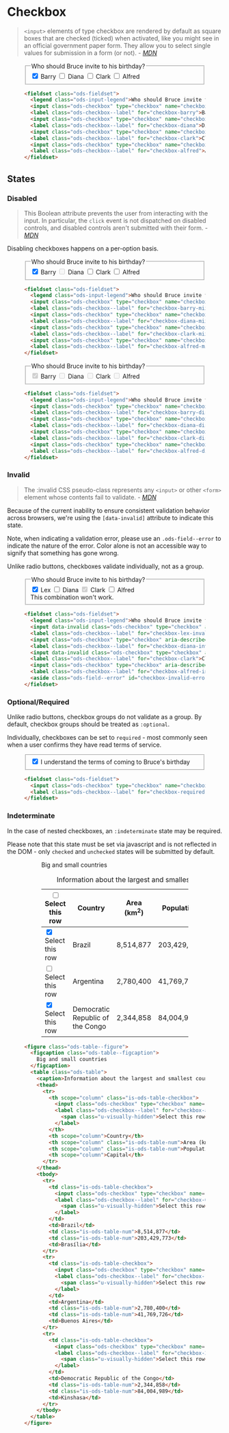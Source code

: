 # Checkbox

> `<input>` elements of type checkbox are rendered by default as square boxes that are checked (ticked) when activated, like you might see in an official government paper form. They allow you to select single values for submission in a form (or not). - <cite><a href='https://developer.mozilla.org/en-US/docs/Web/HTML/Element/input/checkbox'>MDN</a></cite>

<figure class="nimatron--example">
  <div class="nimatron--rendered">
    <fieldset class="ods-fieldset">
      <legend class="ods-input-legend">Who should Bruce invite to his birthday?</legend>
      <input class="ods-checkbox" type="checkbox" name="checkbox" id="checkbox-barry" value="barry" checked>
      <label class="ods-checkbox--label" for="checkbox-barry">Barry</label>
      <input class="ods-checkbox" type="checkbox" name="checkbox" id="checkbox-diana" value="diana">
      <label class="ods-checkbox--label" for="checkbox-diana">Diana</label>
      <input class="ods-checkbox" type="checkbox" name="checkbox" id="checkbox-clark" value="clark">
      <label class="ods-checkbox--label" for="checkbox-clark">Clark</label>
      <input class="ods-checkbox" type="checkbox" name="checkbox" id="checkbox-alfred" value="alfred">
      <label class="ods-checkbox--label" for="checkbox-alfred">Alfred</label>
    </fieldset>
  </div>

  ```html
  <fieldset class="ods-fieldset">
    <legend class="ods-input-legend">Who should Bruce invite to his birthday?</legend>
    <input class="ods-checkbox" type="checkbox" name="checkbox" id="checkbox-barry" value="barry" checked>
    <label class="ods-checkbox--label" for="checkbox-barry">Barry</label>
    <input class="ods-checkbox" type="checkbox" name="checkbox" id="checkbox-diana" value="diana">
    <label class="ods-checkbox--label" for="checkbox-diana">Diana</label>
    <input class="ods-checkbox" type="checkbox" name="checkbox" id="checkbox-clark" value="clark">
    <label class="ods-checkbox--label" for="checkbox-clark">Clark</label>
    <input class="ods-checkbox" type="checkbox" name="checkbox" id="checkbox-alfred" value="alfred">
    <label class="ods-checkbox--label" for="checkbox-alfred">Alfred</label>
  </fieldset>
  ```
</figure>

## States

### Disabled

> This Boolean attribute prevents the user from interacting with the input. In particular, the `click` event is not dispatched on disabled controls, and disabled controls aren't submitted with their form. - <cite><a href='https://developer.mozilla.org/en-US/docs/Web/HTML/Element/input#attr-disabled'>MDN</a></cite>

Disabling checkboxes happens on a per-option basis.

<figure class="nimatron--example">
  <div class="nimatron--rendered">
    <fieldset class="ods-fieldset">
      <legend class="ods-input-legend">Who should Bruce invite to his birthday?</legend>
      <input class="ods-checkbox" type="checkbox" name="checkbox-mix" id="checkbox-barry-mix" value="barry" checked>
      <label class="ods-checkbox--label" for="checkbox-barry-mix">Barry</label>
      <input class="ods-checkbox" type="checkbox" name="checkbox-mix" id="checkbox-diana-mix" value="diana" disabled>
      <label class="ods-checkbox--label" for="checkbox-diana-mix">Diana</label>
      <input class="ods-checkbox" type="checkbox" name="checkbox-mix" id="checkbox-clark-mix" value="clark">
      <label class="ods-checkbox--label" for="checkbox-clark-mix">Clark</label>
      <input class="ods-checkbox" type="checkbox" name="checkbox-mix" id="checkbox-alfred-mix" value="alfred">
      <label class="ods-checkbox--label" for="checkbox-alfred-mix">Alfred</label>
    </fieldset>
  </div>

  ```html
  <fieldset class="ods-fieldset">
    <legend class="ods-input-legend">Who should Bruce invite to his birthday?</legend>
    <input class="ods-checkbox" type="checkbox" name="checkbox-mix" id="checkbox-barry-mix" value="barry" checked>
    <label class="ods-checkbox--label" for="checkbox-barry-mix">Barry</label>
    <input class="ods-checkbox" type="checkbox" name="checkbox-mix" id="checkbox-diana-mix" value="diana" disabled>
    <label class="ods-checkbox--label" for="checkbox-diana-mix">Diana</label>
    <input class="ods-checkbox" type="checkbox" name="checkbox-mix" id="checkbox-clark-mix" value="clark">
    <label class="ods-checkbox--label" for="checkbox-clark-mix">Clark</label>
    <input class="ods-checkbox" type="checkbox" name="checkbox-mix" id="checkbox-alfred-mix" value="alfred">
    <label class="ods-checkbox--label" for="checkbox-alfred-mix">Alfred</label>
  </fieldset>
  ```
</figure>

<figure class="nimatron--example">
  <div class="nimatron--rendered">
    <fieldset class="ods-fieldset">
      <legend class="ods-input-legend">Who should Bruce invite to his birthday?</legend>
      <input class="ods-checkbox" type="checkbox" name="checkbox-disabled" id="checkbox-barry-disabled" value="barry" disabled checked>
      <label class="ods-checkbox--label" for="checkbox-barry-disabled">Barry</label>
      <input class="ods-checkbox" type="checkbox" name="checkbox-disabled" id="checkbox-diana-disabled" value="diana" disabled>
      <label class="ods-checkbox--label" for="checkbox-diana-disabled">Diana</label>
      <input class="ods-checkbox" type="checkbox" name="checkbox-disabled" id="checkbox-clark-disabled" value="clark" disabled>
      <label class="ods-checkbox--label" for="checkbox-clark-disabled">Clark</label>
      <input class="ods-checkbox" type="checkbox" name="checkbox-disabled" id="checkbox-alfred-disabled" value="alfred" disabled>
      <label class="ods-checkbox--label" for="checkbox-alfred-disabled">Alfred</label>
    </fieldset>
  </div>

  ```html
  <fieldset class="ods-fieldset">
    <legend class="ods-input-legend">Who should Bruce invite to his birthday?</legend>
    <input class="ods-checkbox" type="checkbox" name="checkbox-disabled" id="checkbox-barry-disabled" value="barry" disabled checked>
    <label class="ods-checkbox--label" for="checkbox-barry-disabled">Barry</label>
    <input class="ods-checkbox" type="checkbox" name="checkbox-disabled" id="checkbox-diana-disabled" value="diana" disabled>
    <label class="ods-checkbox--label" for="checkbox-diana-disabled">Diana</label>
    <input class="ods-checkbox" type="checkbox" name="checkbox-disabled" id="checkbox-clark-disabled" value="clark" disabled>
    <label class="ods-checkbox--label" for="checkbox-clark-disabled">Clark</label>
    <input class="ods-checkbox" type="checkbox" name="checkbox-disabled" id="checkbox-alfred-disabled" value="alfred" disabled>
    <label class="ods-checkbox--label" for="checkbox-alfred-disabled">Alfred</label>
  </fieldset>
  ```
</figure>

### Invalid

>The :invalid CSS pseudo-class represents any `<input>` or other `<form>` element whose contents fail to validate. - <cite><a href='https://developer.mozilla.org/en-US/docs/Web/CSS/:invalid'>MDN</a></cite>

Because of the current inability to ensure consistent validation behavior across browsers, we're using the `[data-invalid]` attribute to indicate this state.

Note, when indicating a validation error, please use an `.ods-field--error` to indicate the nature of the error. Color alone is not an accessible way to signify that something has gone wrong.

Unlike radio buttons, checkboxes validate individually, not as a group.

<figure class="nimatron--example">
  <div class="nimatron--rendered">
    <fieldset class="ods-fieldset">
      <legend class="ods-input-legend">Who should Bruce invite to his birthday?</legend>
      <input data-invalid class="ods-checkbox" type="checkbox" aria-describedby="checkbox-invalid-error" name="checkbox-invalid" id="checkbox-lex-invalid" value="lex" checked>
      <label class="ods-checkbox--label" for="checkbox-lex-invalid">Lex</label>
      <input class="ods-checkbox" type="checkbox" aria-describedby="checkbox-invalid-error" name="checkbox-invalid" id="checkbox-diana-invalid" value="diana" data-invalid>
      <label class="ods-checkbox--label" for="checkbox-diana-invalid">Diana</label>
      <input data-invalid class="ods-checkbox" type="checkbox" aria-describedby="checkbox-invalid-error" name="checkbox-invalid" id="checkbox-clark-invalid" value="clark" checked disabled>
      <label class="ods-checkbox--label" for="checkbox-clark">Clark</label>
      <input class="ods-checkbox" type="checkbox" aria-describedby="checkbox-invalid-error" name="checkbox-invalid" id="checkbox-alfred-invalid" value="alfred">
      <label class="ods-checkbox--label" for="checkbox-alfred-invalid">Alfred</label>
      <aside class="ods-field--error" id="checkbox-invalid-error">This combination won't work.</aside>
    </fieldset>
  </div>

  ```html
  <fieldset class="ods-fieldset">
    <legend class="ods-input-legend">Who should Bruce invite to his birthday?</legend>
    <input data-invalid class="ods-checkbox" type="checkbox" aria-describedby="checkbox-invalid-error" name="checkbox-invalid" id="checkbox-lex-invalid" value="lex" checked>
    <label class="ods-checkbox--label" for="checkbox-lex-invalid">Lex</label>
    <input class="ods-checkbox" type="checkbox" aria-describedby="checkbox-invalid-error" name="checkbox-invalid" id="checkbox-diana-invalid" value="diana">
    <label class="ods-checkbox--label" for="checkbox-diana-invalid">Diana</label>
    <input data-invalid class="ods-checkbox" type="checkbox" aria-describedby="checkbox-invalid-error" name="checkbox-invalid" id="checkbox-clark-invalid" value="clark" checked disabled>
    <label class="ods-checkbox--label" for="checkbox-clark">Clark</label>
    <input class="ods-checkbox" type="checkbox" aria-describedby="checkbox-invalid-error" name="checkbox-invalid" id="checkbox-alfred-invalid" value="alfred">
    <label class="ods-checkbox--label" for="checkbox-alfred-invalid">Alfred</label>
    <aside class="ods-field--error" id="checkbox-invalid-error">This combination won't work.</aside>
  </fieldset>
  ```
</figure>

### Optional/Required

Unlike radio buttons, checkbox groups do not validate as a group. By default, checkbox groups should be treated as `:optional`.

Individually, checkboxes can be set to `required` - most commonly seen when a user confirms they have read terms of service.

<figure class="nimatron--example">
  <div class="nimatron--rendered">
    <fieldset class="ods-fieldset">
      <input class="ods-checkbox" type="checkbox" name="checkbox-required" id="checkbox-required" value="terms-accepted" checked required>
      <label class="ods-checkbox--label" for="checkbox-required">I understand the terms of coming to Bruce's birthday</label>
    </fieldset>
  </div>

  ```html
  <fieldset class="ods-fieldset">
    <input class="ods-checkbox" type="checkbox" name="checkbox-required" id="checkbox-required" value="terms-accepted" checked required>
    <label class="ods-checkbox--label" for="checkbox-required">I understand the terms of coming to Bruce's birthday</label>
  </fieldset>
  ```
</figure>

### Indeterminate

In the case of nested checkboxes, an `:indeterminate` state may be required.

Please note that this state must be set via javascript and is not reflected in the DOM - only `checked` and `unchecked` states will be submitted by default.

<figure class="nimatron--example">
  <div class="nimatron--rendered">
    <figure class="ods-table--figure">
      <figcaption class="ods-table--figcaption">
        Big and small countries
      </figcaption>
      <table class="ods-table">
        <caption>Information about the largest and smallest countries.</caption>
        <thead>
          <tr>
            <th scope="column" class="is-ods-table-checkbox">
              <input class="ods-checkbox" type="checkbox" name="row[all]" id="checkbox-all" value="check-all">
              <label class="ods-checkbox--label" for="checkbox-all">
                <span class="u-visually-hidden">Select this row</span>
              </label>
            </th>
            <th scope="column">Country</th>
            <th scope="column" class="is-ods-table-num">Area (km<sup>2</sup>)</th>
            <th scope="column" class="is-ods-table-num">Population</th>
            <th scope="column">Capital</th>
          </tr>
        </thead>
        <tbody>
          <tr>
            <td class="is-ods-table-checkbox">
              <input class="ods-checkbox" type="checkbox" name="row[0]" id="checkbox-0" value="check-0" checked>
              <label class="ods-checkbox--label" for="checkbox-0">
                <span class="u-visually-hidden">Select this row</span>
              </label>
            </td>
            <td>Brazil</td>
            <td class="is-ods-table-num">8,514,877</td>
            <td class="is-ods-table-num">203,429,773</td>
            <td>Brasília</td>
          </tr>
          <tr>
            <td class="is-ods-table-checkbox">
              <input class="ods-checkbox" type="checkbox" name="row[1]" id="checkbox-1" value="check-1">
              <label class="ods-checkbox--label" for="checkbox-1">
                <span class="u-visually-hidden">Select this row</span>
              </label>
            </td>
            <td>Argentina</td>
            <td class="is-ods-table-num">2,780,400</td>
            <td class="is-ods-table-num">41,769,726</td>
            <td>Buenos Aires</td>
          </tr>
          <tr>
            <td class="is-ods-table-checkbox">
              <input class="ods-checkbox" type="checkbox" name="row[2]" id="checkbox-2" value="check-2" checked>
              <label class="ods-checkbox--label" for="checkbox-2">
                <span class="u-visually-hidden">Select this row</span>
              </label>
            </td>
            <td>Democratic Republic of the Congo</td>
            <td class="is-ods-table-num">2,344,858</td>
            <td class="is-ods-table-num">84,004,989</td>
            <td>Kinshasa</td>
          </tr>
        </tbody>
      </table>
    </figure>
  </div>

  ```html
  <figure class="ods-table--figure">
    <figcaption class="ods-table--figcaption">
      Big and small countries
    </figcaption>
    <table class="ods-table">
      <caption>Information about the largest and smallest countries.</caption>
      <thead>
        <tr>
          <th scope="column" class="is-ods-table-checkbox">
            <input class="ods-checkbox" type="checkbox" name="row[all]" id="checkbox-all" value="check-all">
            <label class="ods-checkbox--label" for="checkbox-all">
              <span class="u-visually-hidden">Select this row</span>
            </label>
          </th>
          <th scope="column">Country</th>
          <th scope="column" class="is-ods-table-num">Area (km<sup>2</sup>)</th>
          <th scope="column" class="is-ods-table-num">Population</th>
          <th scope="column">Capital</th>
        </tr>
      </thead>
      <tbody>
        <tr>
          <td class="is-ods-table-checkbox">
            <input class="ods-checkbox" type="checkbox" name="row[0]" id="checkbox-0" value="check-0" checked>
            <label class="ods-checkbox--label" for="checkbox-0">
              <span class="u-visually-hidden">Select this row</span>
            </label>
          </td>
          <td>Brazil</td>
          <td class="is-ods-table-num">8,514,877</td>
          <td class="is-ods-table-num">203,429,773</td>
          <td>Brasília</td>
        </tr>
        <tr>
          <td class="is-ods-table-checkbox">
            <input class="ods-checkbox" type="checkbox" name="row[1]" id="checkbox-1" value="check-1">
            <label class="ods-checkbox--label" for="checkbox-1">
              <span class="u-visually-hidden">Select this row</span>
            </label>
          </td>
          <td>Argentina</td>
          <td class="is-ods-table-num">2,780,400</td>
          <td class="is-ods-table-num">41,769,726</td>
          <td>Buenos Aires</td>
        </tr>
        <tr>
          <td class="is-ods-table-checkbox">
            <input class="ods-checkbox" type="checkbox" name="row[2]" id="checkbox-2" value="check-2" checked>
            <label class="ods-checkbox--label" for="checkbox-2">
              <span class="u-visually-hidden">Select this row</span>
            </label>
          </td>
          <td>Democratic Republic of the Congo</td>
          <td class="is-ods-table-num">2,344,858</td>
          <td class="is-ods-table-num">84,004,989</td>
          <td>Kinshasa</td>
        </tr>
      </tbody>
    </table>
  </figure>
  ```
</figure>

<script>
export default {
  mounted () { 
    var checkbox = this.$el.querySelector("#checkbox-all");
    checkbox.indeterminate = true;
  }
}
</script>

